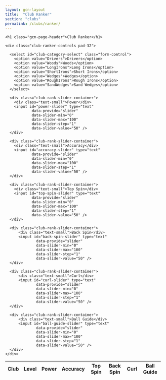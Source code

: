 ```yaml
---
layout: gcn-layout
title:  "Club Ranker"
section: "clubs"
permalink: /clubs/ranker/
---
```


<div class="row">
  <div class="col-md-4 col-sm-6">

    <h1 class="gcn-page-header">Club Ranker</h1>

    <div class="club-ranker-controls pad-32">

      <select id="club-category-select" class="form-control">
        <option value="Drivers">Drivers</option>
        <option value="Woods">Woods</option>
        <option value="LongIrons">Long Irons</option>
        <option value="ShortIrons">Short Irons</option>
        <option value="Wedges">Wedges</option>
        <option value="RoughIrons">Rough Irons</option>
        <option value="SandWedges">Sand Wedges</option>
      </select>

      <div class="club-rank-slider-container">
        <div class="text-small">Power</div>
        <input id="power-slider" type="text"
                data-provide="slider"
                data-slider-min="0"
                data-slider-max="100"
                data-slider-step="1"
                data-slider-value="50" />
      </div>

      <div class="club-rank-slider-container">
        <div class="text-small">Accuracy</div>
        <input id="accuracy-slider" type="text"
                data-provide="slider"
                data-slider-min="0"
                data-slider-max="100"
                data-slider-step="1"
                data-slider-value="50" />
      </div>

      <div class="club-rank-slider-container">
        <div class="text-small">Top Spin</div>
        <input id="top-spin-slider" type="text"
                data-provide="slider"
                data-slider-min="0"
                data-slider-max="100"
                data-slider-step="1"
                data-slider-value="50" />
      </div>

      <div class="club-rank-slider-container">
          <div class="text-small">Back Spin</div>
          <input id="back-spin-slider" type="text"
                  data-provide="slider"
                  data-slider-min="0"
                  data-slider-max="100"
                  data-slider-step="1"
                  data-slider-value="50" />
      </div>

      <div class="club-rank-slider-container">
          <div class="text-small">Curl</div>
          <input id="curl-slider" type="text"
                  data-provide="slider"
                  data-slider-min="0"
                  data-slider-max="100"
                  data-slider-step="1"
                  data-slider-value="50" />
      </div>

      <div class="club-rank-slider-container">
          <div class="text-small">Ball Guide</div>
          <input id="ball-guide-slider" type="text"
                  data-provide="slider"
                  data-slider-min="0"
                  data-slider-max="100"
                  data-slider-step="1"
                  data-slider-value="50" />
      </div>
    </div>
  </div>
  <div class="col-md-8 col-sm-6">
    <div id="club-rankings-container" class="club-ranker-rankings table-responsive">
      <table class="table table-centered table-squished table-content-centered table-borderless table-striped">
        <thead>
          <tr>
            <th>Club</th>
            <th>Level</th>
            <th>Power</th>
            <th>Accuracy</th>
            <th>Top Spin</th>
            <th>Back Spin</th>
            <th>Curl</th>
            <th>Ball Guide</th>
            </tr>
        </thead>
        <tbody>
        </tbody>
      </table>
    </div>
  </div>
</div>

